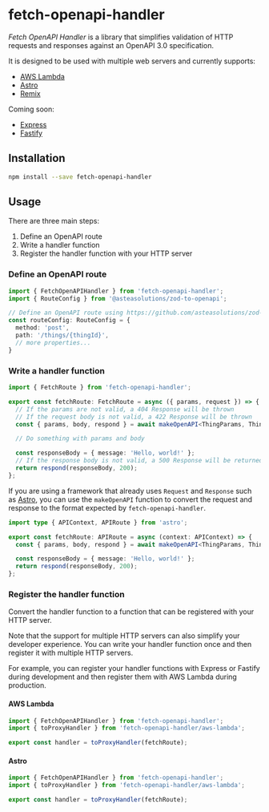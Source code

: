 # fetch-openapi-handler

*Fetch OpenAPI Handler* is a library that simplifies validation of HTTP requests and responses against an OpenAPI 3.0 specification.

It is designed to be used with multiple web servers and currently supports:

* [AWS Lambda](https://aws.amazon.com/lambda/)
* [Astro](https://astro.build/)
* [Remix](https://remix.run/)

Coming soon:

* [Express](https://expressjs.com/)
* [Fastify](https://www.fastify.io/)

## Installation

```bash
npm install --save fetch-openapi-handler
```

## Usage

There are three main steps:
1. Define an OpenAPI route
2. Write a handler function
3. Register the handler function with your HTTP server

### Define an OpenAPI route

```typescript
import { FetchOpenAPIHandler } from 'fetch-openapi-handler';
import { RouteConfig } from '@asteasolutions/zod-to-openapi';

// Define an OpenAPI route using https://github.com/asteasolutions/zod-to-openapi
const routeConfig: RouteConfig = {
  method: 'post',
  path: '/things/{thingId}',
  // more properties...
}
```

### Write a handler function

```typescript
import { FetchRoute } from 'fetch-openapi-handler';

export const fetchRoute: FetchRoute = async ({ params, request }) => {
  // If the params are not valid, a 404 Response will be thrown
  // If the request body is not valid, a 422 Response will be thrown
  const { params, body, respond } = await makeOpenAPI<ThingParams, ThingBody>(routeConfig, params, request);

  // Do something with params and body

  const responseBody = { message: 'Hello, world!' };
  // If the response body is not valid, a 500 Response will be returned
  return respond(responseBody, 200);
};
```

If you are using a framework that already uses `Request` and `Response` such as [Astro](https://astro.build/), you can use the `makeOpenAPI` function to convert the request and response to the format expected by `fetch-openapi-handler`.

```typescript
import type { APIContext, APIRoute } from 'astro';

export const fetchRoute: APIRoute = async (context: APIContext) => {
  const { params, body, respond } = await makeOpenAPI<ThingParams, ThingBody>(routeConfig, context.params, context.request);

  const responseBody = { message: 'Hello, world!' };
  return respond(responseBody, 200);
};
```

### Register the handler function

Convert the handler function to a function that can be registered with your HTTP server.

Note that the support for multiple HTTP servers can also simplify your developer experience.
You can write your handler function once and then register it with multiple HTTP servers.

For example, you can register your handler functions with Express or Fastify during development and then register them with AWS Lambda during production.

#### AWS Lambda

```typescript
import { FetchOpenAPIHandler } from 'fetch-openapi-handler';
import { toProxyHandler } from 'fetch-openapi-handler/aws-lambda';

export const handler = toProxyHandler(fetchRoute);
```

#### Astro

```typescript
import { FetchOpenAPIHandler } from 'fetch-openapi-handler';
import { toProxyHandler } from 'fetch-openapi-handler/aws-lambda';

export const handler = toProxyHandler(fetchRoute);
```